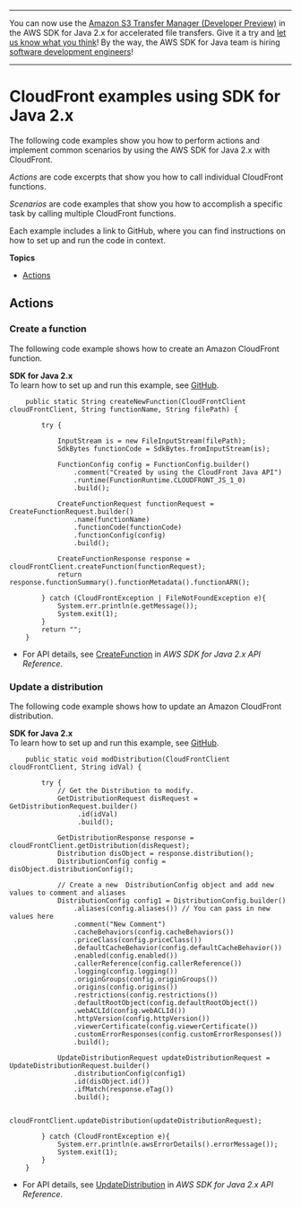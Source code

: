 --------

You can now use the [Amazon S3 Transfer Manager \(Developer Preview\)](https://bit.ly/2WQebiP) in the AWS SDK for Java 2\.x for accelerated file transfers\. Give it a try and [let us know what you think](https://bit.ly/3zT1YYM)\! By the way, the AWS SDK for Java team is hiring [software development engineers](https://github.com/aws/aws-sdk-java-v2/issues/3156)\!

--------

# CloudFront examples using SDK for Java 2\.x<a name="java_cloudfront_code_examples"></a>

The following code examples show you how to perform actions and implement common scenarios by using the AWS SDK for Java 2\.x with CloudFront\.

*Actions* are code excerpts that show you how to call individual CloudFront functions\.

*Scenarios* are code examples that show you how to accomplish a specific task by calling multiple CloudFront functions\.

Each example includes a link to GitHub, where you can find instructions on how to set up and run the code in context\.

**Topics**
+ [Actions](#w591aac15c14b9c15c13)

## Actions<a name="w591aac15c14b9c15c13"></a>

### Create a function<a name="cloudfront_CreateFunction_java_topic"></a>

The following code example shows how to create an Amazon CloudFront function\.

**SDK for Java 2\.x**  
 To learn how to set up and run this example, see [GitHub](https://github.com/awsdocs/aws-doc-sdk-examples/tree/main/javav2/example_code/cloudfront#readme)\. 
  

```
    public static String createNewFunction(CloudFrontClient cloudFrontClient, String functionName, String filePath) {

        try {

            InputStream is = new FileInputStream(filePath);
            SdkBytes functionCode = SdkBytes.fromInputStream(is);

            FunctionConfig config = FunctionConfig.builder()
                .comment("Created by using the CloudFront Java API")
                .runtime(FunctionRuntime.CLOUDFRONT_JS_1_0)
                .build();

            CreateFunctionRequest functionRequest = CreateFunctionRequest.builder()
                .name(functionName)
                .functionCode(functionCode)
                .functionConfig(config)
                .build();

            CreateFunctionResponse response = cloudFrontClient.createFunction(functionRequest);
            return response.functionSummary().functionMetadata().functionARN();

        } catch (CloudFrontException | FileNotFoundException e){
            System.err.println(e.getMessage());
            System.exit(1);
        }
        return "";
    }
```
+  For API details, see [CreateFunction](https://docs.aws.amazon.com/goto/SdkForJavaV2/cloudfront-2020-05-31/CreateFunction) in *AWS SDK for Java 2\.x API Reference*\. 

### Update a distribution<a name="cloudfront_UpdateDistribution_java_topic"></a>

The following code example shows how to update an Amazon CloudFront distribution\.

**SDK for Java 2\.x**  
 To learn how to set up and run this example, see [GitHub](https://github.com/awsdocs/aws-doc-sdk-examples/tree/main/javav2/example_code/cloudfront#readme)\. 
  

```
    public static void modDistribution(CloudFrontClient cloudFrontClient, String idVal) {

        try {
            // Get the Distribution to modify.
            GetDistributionRequest disRequest = GetDistributionRequest.builder()
                 .id(idVal)
                 .build();

            GetDistributionResponse response = cloudFrontClient.getDistribution(disRequest);
            Distribution disObject = response.distribution();
            DistributionConfig config = disObject.distributionConfig();

            // Create a new  DistributionConfig object and add new values to comment and aliases
            DistributionConfig config1 = DistributionConfig.builder()
                .aliases(config.aliases()) // You can pass in new values here
                .comment("New Comment")
                .cacheBehaviors(config.cacheBehaviors())
                .priceClass(config.priceClass())
                .defaultCacheBehavior(config.defaultCacheBehavior())
                .enabled(config.enabled())
                .callerReference(config.callerReference())
                .logging(config.logging())
                .originGroups(config.originGroups())
                .origins(config.origins())
                .restrictions(config.restrictions())
                .defaultRootObject(config.defaultRootObject())
                .webACLId(config.webACLId())
                .httpVersion(config.httpVersion())
                .viewerCertificate(config.viewerCertificate())
                .customErrorResponses(config.customErrorResponses())
                .build();

            UpdateDistributionRequest updateDistributionRequest = UpdateDistributionRequest.builder()
                .distributionConfig(config1)
                .id(disObject.id())
                .ifMatch(response.eTag())
                .build();

            cloudFrontClient.updateDistribution(updateDistributionRequest);

        } catch (CloudFrontException e){
            System.err.println(e.awsErrorDetails().errorMessage());
            System.exit(1);
        }
    }
```
+  For API details, see [UpdateDistribution](https://docs.aws.amazon.com/goto/SdkForJavaV2/cloudfront-2020-05-31/UpdateDistribution) in *AWS SDK for Java 2\.x API Reference*\. 